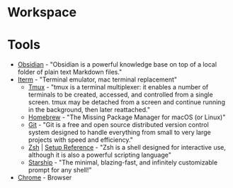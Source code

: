 # Workspace

# Tools
- [Obsidian](https://obsidian.md) - "Obsidian is a powerful knowledge base on top of
a local folder of plain text Markdown files."
- [Iterm](https://iterm2.com) - "Terminal emulator, mac terminal replacement"
  - [Tmux](https://github.com/tmux/tmux) - "tmux is a terminal multiplexer: it enables a number of terminals to be created, accessed, and controlled from a single screen. tmux may be detached from a screen and continue running in the background, then later reattached."
  - [Homebrew](https://brew.sh/) - "The Missing Package Manager for macOS (or Linux)"
  - [Git](https://git-scm.com/) - "Git is a free and open source distributed version control system designed to handle everything from small to very large projects with speed and efficiency."
  - [Zsh](https://www.zsh.org/) | [Setup Reference](https://github.com/ervinismu/workspace/blob/main/zsh_setup.md) - "Zsh is a shell designed for interactive use, although it is also a powerful scripting language"
  - [Starship](https://starship.rs/) - "The minimal, blazing-fast, and infinitely customizable prompt for any shell!"
- [Chrome](https://www.google.com/chrome) - Browser
